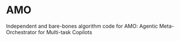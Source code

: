 # AMO
Independent and bare-bones algorithm code for AMO: Agentic Meta-Orchestrator for Multi-task Copilots
